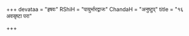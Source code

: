 +++
devataa = "इषवः"
RShiH = "पायुर्भारद्वाजः"
ChandaH = "अनुष्टुप्"
title = "१६ अवसृष्टा परा"

+++
